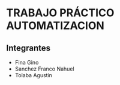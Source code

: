# TRABAJO PRÁCTICO AUTOMATIZACION

## Integrantes

- Fina Gino
- Sanchez Franco Nahuel
- Tolaba Agustín
